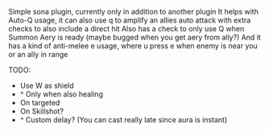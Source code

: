 Simple sona plugin, currently only in addition to another plugin
It helps with Auto-Q usage, it can also use q to amplify an allies auto attack with extra checks to also include a direct hit
Also has a check to only use Q when Summon Aery is ready (maybe bugged when you get aery from ally?)
And it has a kind of anti-melee e usage, where u press e when enemy is near you or an ally in range

TODO:
- Use W as shield
- ^ Only when also healing
- On targeted
- On Skillshot?
- ^ Custom delay? (You can cast really late since aura is instant)

